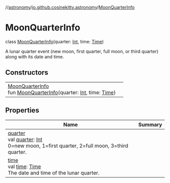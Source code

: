 //[astronomy](../../../index.md)/[io.github.cosinekitty.astronomy](../index.md)/[MoonQuarterInfo](index.md)

# MoonQuarterInfo

class [MoonQuarterInfo](index.md)(quarter: [Int](https://kotlinlang.org/api/latest/jvm/stdlib/kotlin-stdlib/kotlin/-int/index.html), time: [Time](../-time/index.md))

A lunar quarter event (new moon, first quarter, full moon, or third quarter) along with its date and time.

## Constructors

| | |
|---|---|
| [MoonQuarterInfo](-moon-quarter-info.md)<br>fun [MoonQuarterInfo](-moon-quarter-info.md)(quarter: [Int](https://kotlinlang.org/api/latest/jvm/stdlib/kotlin-stdlib/kotlin/-int/index.html), time: [Time](../-time/index.md)) |

## Properties

| Name | Summary |
|---|---|
| [quarter](quarter.md)<br>val [quarter](quarter.md): [Int](https://kotlinlang.org/api/latest/jvm/stdlib/kotlin-stdlib/kotlin/-int/index.html)<br>0=new moon, 1=first quarter, 2=full moon, 3=third quarter. |
| [time](time.md)<br>val [time](time.md): [Time](../-time/index.md)<br>The date and time of the lunar quarter. |
